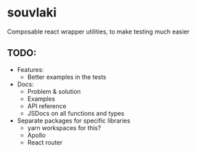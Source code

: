 # souvlaki

Composable react wrapper utilities, to make testing much easier

## TODO:

- Features:
  - Better examples in the tests
- Docs:
  - Problem & solution
  - Examples
  - API reference
  - JSDocs on all functions and types
- Separate packages for specific libraries
  - yarn workspaces for this?
  - Apollo
  - React router
